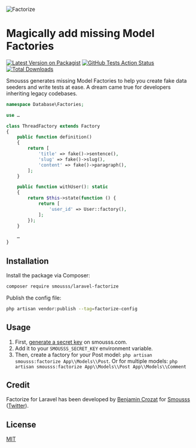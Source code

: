 ![Factorize](https://user-images.githubusercontent.com/3613731/233783043-44972aad-e550-495f-8a43-45914cd475be.png)

# Magically add missing Model Factories

[![Latest Version on Packagist](https://img.shields.io/packagist/v/smousss/laravel-factorize.svg?style=flat-square)](https://packagist.org/packages/smousss/laravel-factorize)
[![GitHub Tests Action Status](https://img.shields.io/github/actions/workflow/status/smousss/laravel-factorize/run-tests.yml?branch=main&label=tests&style=flat-square)](https://github.com/smousss/laravel-factorize/actions?query=workflow%3Arun-tests+branch%3Amain)
[![Total Downloads](https://img.shields.io/packagist/dt/smousss/laravel-factorize.svg?style=flat-square)](https://packagist.org/packages/smousss/laravel-factorize)

Smousss generates missing Model Factories to help you create fake data seeders and write tests at ease. A dream came true for developers inheriting legacy codebases.

```php
namespace Database\Factories;

use …

class ThreadFactory extends Factory
{
    public function definition()
    {
        return [
            'title' => fake()->sentence(),
            'slug' => fake()->slug(),
            'content' => fake()->paragraph(),
        ];
    }

    public function withUser(): static
    {
        return $this->state(function () {
            return [
                'user_id' => User::factory(),
            ];
        });
    }

    …
}
```

## Installation

Install the package via Composer:

```bash
composer require smousss/laravel-factorize
```

Publish the config file:

```bash
php artisan vendor:publish --tag=factorize-config
```

## Usage

1. First, [generate a secret key](https://smousss.com/dashboard) on smousss.com.
2. Add it to your `SMOUSSS_SECRET_KEY` environment variable.
3. Then, create a factory for your Post model: `php artisan smousss:factorize App\\Models\\Post`. Or for multiple models: `php artisan smousss:factorize App\\Models\\Post App\\Models\\Comment`

## Credit

Factorize for Laravel has been developed by [Benjamin Crozat](https://benjamincrozat.com) for [Smousss](https://smousss.com) ([Twitter](https://twitter.com/benjamincrozat)).

## License

[MIT](LICENSE.md)
